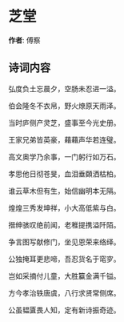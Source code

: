 # 芝堂

**作者**: 傅察

## 诗词内容

弘度负土忘晨夕，空肠未忍进一溢。

伯会隆冬不衣帛，野火燎原天雨泽。

当时庐侧产灵芝，盛事至今光史册。

王家兄弟皆英豪，藉藉声华若连璧。

高文奥学乃余事，一门躬行如万石。

孝思他日彻苍旻，血泪垂頥洒枯柏。

谁云草木但有生，始信幽明本无隔。

煌煌三秀发坤祥，小大高低紫与白。

搢绅骇叹绝前闻，老稚提携溢阡陌。

争言图写献修门，坐见恩荣来络绎。

公独掩耳更悲啼，吾忍货名于窀穸。

岂如采摘付儿童，大胜籯金满千镒。

方今孝治轶唐虞，八行求贤常侧席。

公虽韫匵畏人知，定有新诗振奇迹。

